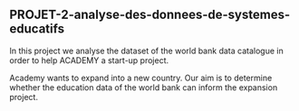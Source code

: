 ## PROJET-2-analyse-des-donnees-de-systemes-educatifs

In this project we analyse the dataset of the world bank data catalogue in order to help ACADEMY a start-up project.

Academy wants to expand into a new country. Our aim is to determine whether the education data of the world bank can inform the expansion project.
